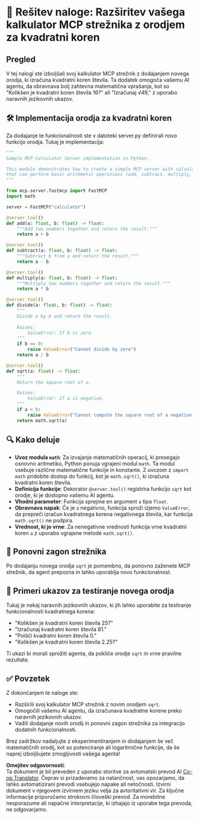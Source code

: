 <!--
CO_OP_TRANSLATOR_METADATA:
{
  "original_hash": "e9490aedc71f99bc774af57b207a7adb",
  "translation_date": "2025-07-13T21:55:37+00:00",
  "source_file": "03-GettingStarted/07-aitk/solution/README.md",
  "language_code": "sl"
}
-->
# 📘 Rešitev naloge: Razširitev vašega kalkulator MCP strežnika z orodjem za kvadratni koren

## Pregled
V tej nalogi ste izboljšali svoj kalkulator MCP strežnik z dodajanjem novega orodja, ki izračuna kvadratni koren števila. Ta dodatek omogoča vašemu AI agentu, da obravnava bolj zahtevna matematična vprašanja, kot so "Kolikšen je kvadratni koren števila 16?" ali "Izračunaj √49," z uporabo naravnih jezikovnih ukazov.

## 🛠️ Implementacija orodja za kvadratni koren
Za dodajanje te funkcionalnosti ste v datoteki server.py definirali novo funkcijo orodja. Tukaj je implementacija:

```python
"""
Sample MCP Calculator Server implementation in Python.

This module demonstrates how to create a simple MCP server with calculator tools
that can perform basic arithmetic operations (add, subtract, multiply, divide).
"""

from mcp.server.fastmcp import FastMCP
import math

server = FastMCP("calculator")

@server.tool()
def add(a: float, b: float) -> float:
    """Add two numbers together and return the result."""
    return a + b

@server.tool()
def subtract(a: float, b: float) -> float:
    """Subtract b from a and return the result."""
    return a - b

@server.tool()
def multiply(a: float, b: float) -> float:
    """Multiply two numbers together and return the result."""
    return a * b

@server.tool()
def divide(a: float, b: float) -> float:
    """
    Divide a by b and return the result.
    
    Raises:
        ValueError: If b is zero
    """
    if b == 0:
        raise ValueError("Cannot divide by zero")
    return a / b

@server.tool()
def sqrt(a: float) -> float:
    """
    Return the square root of a.

    Raises:
        ValueError: If a is negative.
    """
    if a < 0:
        raise ValueError("Cannot compute the square root of a negative number.")
    return math.sqrt(a)
```

## 🔍 Kako deluje

- **Uvoz modula `math`**: Za izvajanje matematičnih operacij, ki presegajo osnovno aritmetiko, Python ponuja vgrajeni modul `math`. Ta modul vsebuje različne matematične funkcije in konstante. Z uvozom z `import math` pridobite dostop do funkcij, kot je `math.sqrt()`, ki izračuna kvadratni koren števila.
- **Definicija funkcije**: Dekorator `@server.tool()` registrira funkcijo `sqrt` kot orodje, ki je dostopno vašemu AI agentu.
- **Vhodni parameter**: Funkcija sprejme en argument `a` tipa `float`.
- **Obravnava napak**: Če je `a` negativno, funkcija sproži izjemo `ValueError`, da prepreči izračun kvadratnega korena negativnega števila, kar funkcija `math.sqrt()` ne podpira.
- **Vrednost, ki jo vrne**: Za nenegativne vrednosti funkcija vrne kvadratni koren `a` z uporabo vgrajene metode `math.sqrt()`.

## 🔄 Ponovni zagon strežnika
Po dodajanju novega orodja `sqrt` je pomembno, da ponovno zaženete MCP strežnik, da agent prepozna in lahko uporablja novo funkcionalnost.

## 💬 Primeri ukazov za testiranje novega orodja
Tukaj je nekaj naravnih jezikovnih ukazov, ki jih lahko uporabite za testiranje funkcionalnosti kvadratnega korena:

- "Kolikšen je kvadratni koren števila 25?"
- "Izračunaj kvadratni koren števila 81."
- "Poišči kvadratni koren števila 0."
- "Kolikšen je kvadratni koren števila 2.25?"

Ti ukazi bi morali sprožiti agenta, da pokliče orodje `sqrt` in vrne pravilne rezultate.

## ✅ Povzetek
Z dokončanjem te naloge ste:

- Razširili svoj kalkulator MCP strežnik z novim orodjem `sqrt`.
- Omogočili vašemu AI agentu, da izračunava kvadratne korene preko naravnih jezikovnih ukazov.
- Vadili dodajanje novih orodij in ponovni zagon strežnika za integracijo dodatnih funkcionalnosti.

Brez zadržkov nadaljujte z eksperimentiranjem in dodajanjem še več matematičnih orodij, kot so potenciranje ali logaritmične funkcije, da še naprej izboljšujete zmogljivosti vašega agenta!

**Omejitev odgovornosti**:  
Ta dokument je bil preveden z uporabo storitve za avtomatski prevod AI [Co-op Translator](https://github.com/Azure/co-op-translator). Čeprav si prizadevamo za natančnost, vas opozarjamo, da lahko avtomatizirani prevodi vsebujejo napake ali netočnosti. Izvirni dokument v njegovem izvirnem jeziku velja za avtoritativni vir. Za ključne informacije priporočamo strokovni človeški prevod. Za morebitne nesporazume ali napačne interpretacije, ki izhajajo iz uporabe tega prevoda, ne odgovarjamo.